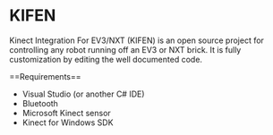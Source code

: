 KIFEN
=====

Kinect Integration For EV3/NXT (KIFEN) is an open source project for controlling any robot running off an EV3 or NXT brick. It is fully customization by editing the well documented code.

==Requirements==
- Visual Studio (or another C# IDE)
- Bluetooth
- Microsoft Kinect sensor
- Kinect for Windows SDK
